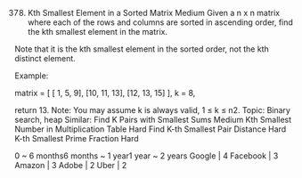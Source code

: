 378. Kth Smallest Element in a Sorted Matrix
Medium
Given a n x n matrix where each of the rows and columns are sorted in ascending order, find the kth smallest element in the matrix.

Note that it is the kth smallest element in the sorted order, not the kth distinct element.

Example:

matrix = [
   [ 1,  5,  9],
   [10, 11, 13],
   [12, 13, 15]
],
k = 8,

return 13.
Note: 
You may assume k is always valid, 1 ≤ k ≤ n2.
Topic: Binary search, heap
Similar: 
Find K Pairs with Smallest Sums Medium
Kth Smallest Number in Multiplication Table Hard
Find K-th Smallest Pair Distance Hard
K-th Smallest Prime Fraction Hard

0 ~ 6 months6 months ~ 1 year1 year ~ 2 years
Google | 4 Facebook | 3 Amazon | 3 Adobe | 2 Uber | 2
